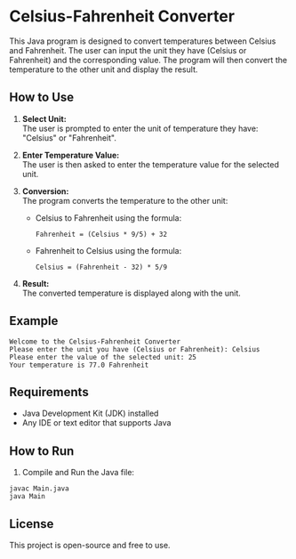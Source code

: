 # Celsius-Fahrenheit Converter

This Java program is designed to convert temperatures between Celsius and Fahrenheit. The user can input the unit they have (Celsius or Fahrenheit) and the corresponding value. The program will then convert the temperature to the other unit and display the result.

## How to Use

1. **Select Unit:**  
   The user is prompted to enter the unit of temperature they have: "Celsius" or "Fahrenheit".

2. **Enter Temperature Value:**  
   The user is then asked to enter the temperature value for the selected unit.

3. **Conversion:**  
   The program converts the temperature to the other unit:
   - Celsius to Fahrenheit using the formula:
     ```
     Fahrenheit = (Celsius * 9/5) + 32
     ```
   - Fahrenheit to Celsius using the formula:
     ```
     Celsius = (Fahrenheit - 32) * 5/9
     ```

4. **Result:**  
   The converted temperature is displayed along with the unit.

## Example
```
Welcome to the Celsius-Fahrenheit Converter 
Please enter the unit you have (Celsius or Fahrenheit): Celsius 
Please enter the value of the selected unit: 25 
Your temperature is 77.0 Fahrenheit
```

## Requirements

- Java Development Kit (JDK) installed
- Any IDE or text editor that supports Java

## How to Run

1. Compile and Run the Java file:
```
javac Main.java
java Main
```

## License

This project is open-source and free to use.





